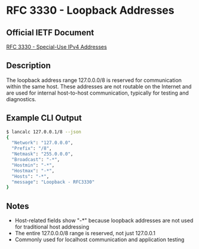 # RFC 3330 - Loopback Addresses

## Official IETF Document

[RFC 3330 - Special-Use IPv4 Addresses](https://tools.ietf.org/html/rfc3330)

## Description

The loopback address range 127.0.0.0/8 is reserved for communication within the same host. These addresses are not routable on the Internet and are used for internal host-to-host communication, typically for testing and diagnostics.

## Example CLI Output

```bash
$ lancalc 127.0.0.1/8 --json
{
  "Network": "127.0.0.0",
  "Prefix": "/8",
  "Netmask": "255.0.0.0",
  "Broadcast": "-*",
  "Hostmin": "-*",
  "Hostmax": "-*",
  "Hosts": "-*",
  "message": "Loopback - RFC3330"
}
```

## Notes

- Host-related fields show "-*" because loopback addresses are not used for traditional host addressing
- The entire 127.0.0.0/8 range is reserved, not just 127.0.0.1
- Commonly used for localhost communication and application testing